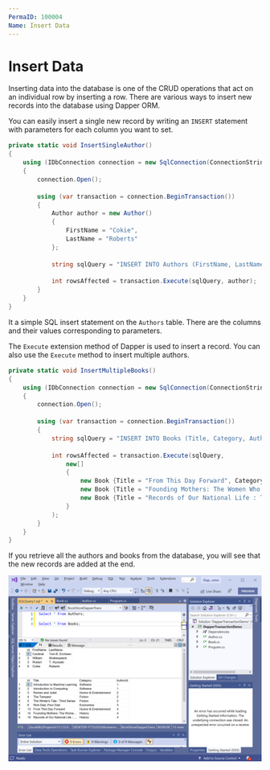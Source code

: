 ```yaml
---
PermaID: 100004
Name: Insert Data
---
```


# Insert Data

Inserting data into the database is one of the CRUD operations that act on an individual row by inserting a row. There are various ways to insert new records into the database using Dapper ORM.

You can easily insert a single new record by writing an `INSERT` statement with parameters for each column you want to set.

```csharp
private static void InsertSingleAuthor()
{
    using (IDbConnection connection = new SqlConnection(ConnectionString))
    {
        connection.Open();

        using (var transaction = connection.BeginTransaction())
        {
            Author author = new Author()
            {
                FirstName = "Cokie",
                LastName = "Roberts"
            };

            string sqlQuery = "INSERT INTO Authors (FirstName, LastName) VALUES(@FirstName, @LastName)";

            int rowsAffected = transaction.Execute(sqlQuery, author);
        }
    }
}
```

It a simple SQL insert statement on the `Authors` table. There are the columns and their values corresponding to parameters. 

The `Execute` extension method of Dapper is used to insert a record. You can also use the `Execute` method to insert multiple authors.

```csharp
private static void InsertMultipleBooks()
{
    using (IDbConnection connection = new SqlConnection(ConnectionString))
    {
        connection.Open();

        using (var transaction = connection.BeginTransaction())
        {
            string sqlQuery = "INSERT INTO Books (Title, Category, AuthorId) VALUES(@Title, @Category, @AuthorId)";

            int rowsAffected = transaction.Execute(sqlQuery,
                new[]
                {
                    new Book {Title = "From This Day Forward", Category = "Humor & Entertainment", AuthorId = 4},
                    new Book {Title = "Founding Mothers: The Women Who Raised Our Nation", Category = "History", AuthorId = 4},
                    new Book {Title = "Records of Our National Life : The National Archives", Category = "History", AuthorId = 4}
                }
            );
        }
    }
}
```


If you retrieve all the authors and books from the database, you will see that the new records are added at the end.

<img src="images/insert-data-1.png" alt="Retrieve data">
